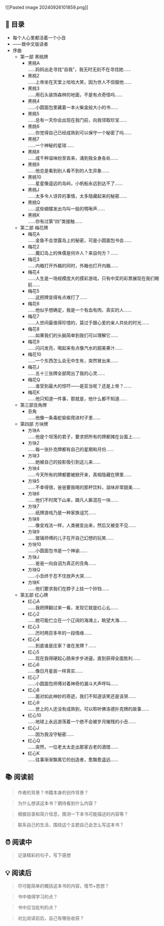 ![[Pasted image 20240926101859.png]]
## 📑 目录
* 每个人心里都活着一个小丑  
* ——致中文版读者  
* 序曲  
	* 第一部 黑桃牌  
		* 黑桃A  
			……妈妈出走寻找“自我”，我无时无刻不在寻找她……  
		* 黑桃2  
			……上帝坐在天堂上哈哈大笑，因为世人不信服他……  
		 * 黑桃3  
			……用石头装饰森林的地面，不是有点奇怪吗……  
		* 黑桃4  
			……小圆面包里藏着一本火柴盒般大小的书……  
		* 黑桃5  
			……总有一天你会出现在我门前，向我领取珍宝……  
		* 黑桃6  
			……你觉得自己已经成熟到可以保守一个秘密了吗……  
		* 黑桃7  
			……一个神秘的星球……  
		* 黑桃8  
			……成千种滋味纷至沓来，涌到我全身各处……  
		* 黑桃9  
			……他总是看到别人看不到的人生异象……  
		* 黑桃10  
			……星星像遥远的岛屿，小帆船永远到达不了……  
		* 黑桃J  
			……太多令人讶异的事情，太多隐藏起来的秘密……  
		* 黑桃Q  
			……这些蝴蝶发出鸟叫一般的啁啾声……  
		* 黑桃K  
			……你有过第“四”类接触……  
	* 第二部 梅花牌
		* 梅花A  
			……金鱼不会泄露岛上的秘密，可是小圆面包书会……  
		* 梅花2  
			……魔幻岛上的侏儒是何许人？来自何方？……  
		* 梅花3  
			……内箱打开外箱的同时，外箱也打开内箱……  
		* 梅花4  
			……人生是一场规模庞大的摸彩游戏，只有中奖的彩票展现在我们眼前……  
		* 梅花5  
			……这把牌变得有点难打了……  
		* 梅花6  
			……他似乎想确定，我是一个有血有肉、真实的人……  
		* 梅花7  
			……人世间最值得珍惜的，莫过于跟心爱的亲人共处的时光……  
		* 梅花8  
			……如果我们的头脑简单到我们可以理解它……  
		* 梅花9  
			……闪闪发亮，喝起来有点像汽水的甜美果汁……  
		* 梅花10  
			……一个东西怎么会无中生有，突然冒出来……  
		* 梅花J  
			……五十三张牌全部爬出了我的心灵……  
		* 梅花Q  
			……谁受到最大的惊吓——是亚当呢？还是上帝？……  
		* 梅花K  
			……他只知道一件事，那就是，他什么都不知道……  
	* 第三部丑角牌
		* 丑角  
			……他像一条毒蛇偷偷爬进村子里……  
	* 第四部 方块牌
		* 方块A  
			……他是个坦荡的君子，要求把所有的牌都摊在台面上……  
		* 方块2  
			……每一张扑克牌都有自己的星期和月份……  
		* 方块3  
			……她被自己的投影吸引到这儿来……  
		* 方块4  
			……今天所有的牌都要被掀开来，真相隐藏在牌里……  
		* 方块5  
			……不幸得很，爸爸要我喝的那杯饮料，滋味非常甜美……  
		* 方块6  
			……他们不时爬下山来，跟凡人厮混在一块……  
		* 方块7  
			……纸牌游戏乃是一种家族诅咒……  
		* 方块8  
			……像变戏法一样，人类被变出来，然后又被变不见……  
		* 方块9  
			……玻璃师傅的儿子在开自己幻想的玩笑……  
		* 方块10  
			……小圆面包书是一个神谕……  
		* 方块J  
			……爸爸一向自诩为真正的丑角……  
		* 方块Q  
			……小丑终于忍不住放声大哭……  
		* 方块K  
			……他们要求我们在脖子上挂一个铃铛……  
	* 第五部 红心牌
		* 红心A  
			……我把牌翻过来一看，发现它就是红心幺……  
		* 红心2  
			……她可能伫立在一个辽阔的海滩上，眺望大海……  
		* 红心3  
			……历时两百多年的一段情缘……  
		* 红心4  
			……到底谁是庄家？谁在发牌？……  
		* 红心5  
			……现在我得硬起心肠来步步进逼，直到获得全面胜利……  
		* 红心6  
			……像日月星辰一样真实……  
		* 红心7  
			……小圆面包师傅对着神奇的漏斗大声呼叫……  
		* 红心8  
			……面对如此神妙的奇迹，我们不知道该笑还是该哭……  
		* 红心9  
			……世上的人还没有成熟到，可以聆听佛洛德扑克牌的故事……  
		* 红心10  
			……地球上永远游荡着一个绝不会被岁月摧残的小丑……  
		* 红心J  
			……因为我没守秘密……  
		* 红心Q  
			……突然，一位老太太走出那家古老的酒馆……  
		* 红心K  
			……往事渐渐飘离它的创造者，愈飘愈遥远……
## 📚 阅读前
> 作者的背景？书籍本身的创作背景？

> 为什么想读这本书？期待看到什么内容？

> 根据目录和简介信息，猜测一下本书可能描述的内容等？

> 联系自己的生活，围绕这个主题自己会怎么写这本书？
## ⏰ 阅读中
> 记录精彩的句子，写下感想
##  💡 阅读后
> 尽可能简单的概括这本书的内容，情节+思想？

> 书中值得学习的点？

> 书中应当批判的点？

> 对比阅读前后，自己有哪些收获？ 
